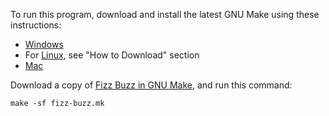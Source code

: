 To run this program, download and install the latest GNU Make using these
instructions:

* [Windows][11]
* For [Linux][12], see "How to Download" section
* [Mac][13]

Download a copy of [Fizz Buzz in GNU Make][14], and run this command:

```
make -sf fizz-buzz.mk
```

[11]: https://leangaurav.medium.com/how-to-setup-install-gnu-make-on-windows-324480f1da69
[12]: https://www.incredibuild.com/integrations/gnu-make
[13]: https://formulae.brew.sh/formula/make
[14]: https://github.com/TheRenegadeCoder/sample-programs/blob/main/archive/g/gnu-make/fizz-buzz.mk
